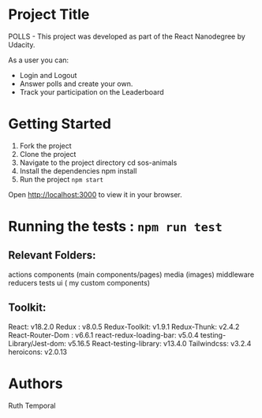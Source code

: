 # Project Title

POLLS - This project was developed as part of the React Nanodegree by Udacity.

As a user you can:

- Login and Logout
- Answer polls and create your own.
- Track your participation on the Leaderboard

# Getting Started

1. Fork the project
2. Clone the project
3. Navigate to the project directory cd sos-animals
4. Install the dependencies npm install
5. Run the project `npm start`

Open [http://localhost:3000](http://localhost:3000) to view it in your browser.

# Running the tests : `npm run test`

## Relevant Folders:

actions
components (main components/pages)
media (images)
middleware
reducers
tests
ui ( my custom components)

## Toolkit:

React: v18.2.0
Redux : v8.0.5
Redux-Toolkit: v1.9.1
Redux-Thunk: v2.4.2
React-Router-Dom : v6.6.1
react-redux-loading-bar: v5.0.4
testing-Library/Jest-dom: v5.16.5
React-testing-library: v13.4.0
Tailwindcss: v3.2.4
heroicons: v2.0.13

# Authors

Ruth Temporal
